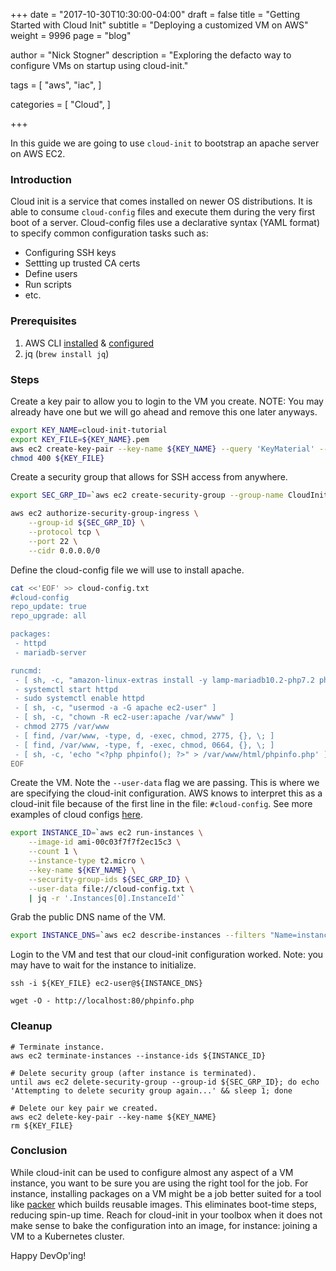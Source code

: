 +++
date = "2017-10-30T10:30:00-04:00"
draft = false
title = "Getting Started with Cloud Init"
subtitle = "Deploying a customized VM on AWS"
weight = 9996
page = "blog"

author = "Nick Stogner"
description = "Exploring the defacto way to configure VMs on startup using cloud-init."

tags = [
    "aws",
    "iac",
]

categories = [
    "Cloud",
]

+++

In this guide we are going to use `cloud-init` to bootstrap an apache server on AWS EC2.

### Introduction

Cloud init is a service that comes installed on newer OS distributions. It is able to consume `cloud-config` files and execute them during the very first boot of a server. Cloud-config files use a declarative syntax (YAML format) to specify common configuration tasks such as:

- Configuring SSH keys
- Settting up trusted CA certs
- Define users
- Run scripts
- etc.

### Prerequisites

1. AWS CLI [installed](https://docs.aws.amazon.com/cli/latest/userguide/cli-chap-install.html) & [configured](https://docs.aws.amazon.com/cli/latest/userguide/cli-chap-configure.html)
2. jq (`brew install jq`)

### Steps

Create a key pair to allow you to login to the VM you create. NOTE: You may already have one but we will go ahead and remove this one later anyways.

```sh
export KEY_NAME=cloud-init-tutorial
export KEY_FILE=${KEY_NAME}.pem
aws ec2 create-key-pair --key-name ${KEY_NAME} --query 'KeyMaterial' --output text > ${KEY_FILE}
chmod 400 ${KEY_FILE}
```

Create a security group that allows for SSH access from anywhere.

```sh
export SEC_GRP_ID=`aws ec2 create-security-group --group-name CloudInitTutorial --description "SSH from anywhere" --output json | jq -r '.GroupId'`

aws ec2 authorize-security-group-ingress \
    --group-id ${SEC_GRP_ID} \
    --protocol tcp \
    --port 22 \
    --cidr 0.0.0.0/0
```

Define the cloud-config file we will use to install apache.

```sh
cat <<'EOF' >> cloud-config.txt
#cloud-config
repo_update: true
repo_upgrade: all

packages:
 - httpd
 - mariadb-server

runcmd:
 - [ sh, -c, "amazon-linux-extras install -y lamp-mariadb10.2-php7.2 php7.2" ]
 - systemctl start httpd
 - sudo systemctl enable httpd
 - [ sh, -c, "usermod -a -G apache ec2-user" ]
 - [ sh, -c, "chown -R ec2-user:apache /var/www" ]
 - chmod 2775 /var/www
 - [ find, /var/www, -type, d, -exec, chmod, 2775, {}, \; ]
 - [ find, /var/www, -type, f, -exec, chmod, 0664, {}, \; ]
 - [ sh, -c, 'echo "<?php phpinfo(); ?>" > /var/www/html/phpinfo.php' ]
EOF
```


Create the VM. Note the `--user-data` flag we are passing. This is where we are specifying the cloud-init configuration. AWS knows to interpret this as a cloud-init file because of the first line in the file: `#cloud-config`. See more examples of cloud configs [here](https://cloudinit.readthedocs.io/en/latest/topics/examples.html).

```sh
export INSTANCE_ID=`aws ec2 run-instances \
	--image-id ami-00c03f7f7f2ec15c3 \
	--count 1 \
	--instance-type t2.micro \
	--key-name ${KEY_NAME} \
	--security-group-ids ${SEC_GRP_ID} \
	--user-data file://cloud-config.txt \
	| jq -r '.Instances[0].InstanceId'`
```

Grab the public DNS name of the VM.

```sh
export INSTANCE_DNS=`aws ec2 describe-instances --filters "Name=instance-id,Values=${INSTANCE_ID}" | jq -r '.Reservations[0].Instances[0].PublicDnsName'`
```

Login to the VM and test that our cloud-init configuration worked. Note: you may have to wait for the instance to initialize.

```
ssh -i ${KEY_FILE} ec2-user@${INSTANCE_DNS}

wget -O - http://localhost:80/phpinfo.php
```

### Cleanup

```
# Terminate instance.
aws ec2 terminate-instances --instance-ids ${INSTANCE_ID}

# Delete security group (after instance is terminated).
until aws ec2 delete-security-group --group-id ${SEC_GRP_ID}; do echo 'Attempting to delete security group again...' && sleep 1; done

# Delete our key pair we created.
aws ec2 delete-key-pair --key-name ${KEY_NAME}
rm ${KEY_FILE}
```

### Conclusion

While cloud-init can be used to configure almost any aspect of a VM instance, you want to be sure you are using the right tool for the job. For instance, installing packages on a VM might be a job better suited for a tool like [packer](https://www.packer.io/) which builds reusable images. This eliminates boot-time steps, reducing spin-up time. Reach for cloud-init in your toolbox when it does not make sense to bake the configuration into an image, for instance: joining a VM to a Kubernetes cluster.

Happy DevOp'ing!

